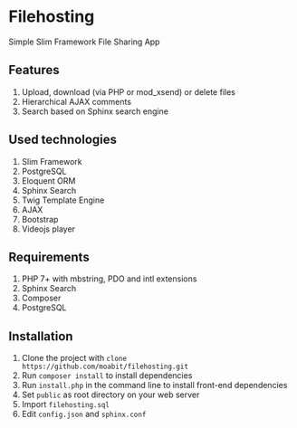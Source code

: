# Filehosting
Simple Slim Framework File Sharing App

## Features
1. Upload, download (via PHP or mod_xsend) or delete files
2. Hierarchical AJAX comments
3. Search based on Sphinx search engine

## Used technologies

1. Slim Framework
2. PostgreSQL
3. Eloquent ORM
4. Sphinx Search
5. Twig Template Engine
6. AJAX
7. Bootstrap
8. Videojs player

## Requirements

1. PHP 7+ with mbstring, PDO and intl extensions
2. Sphinx Search
3. Composer
4. PostgreSQL 

## Installation

1. Clone the project with `clone https://github.com/moabit/filehosting.git`
2. Run `composer install` to install dependencies
3. Run `install.php` in the command line to install front-end dependencies
4. Set `public` as root directory on your web server
5. Import `filehosting.sql`
6. Edit `config.json` and `sphinx.conf`
